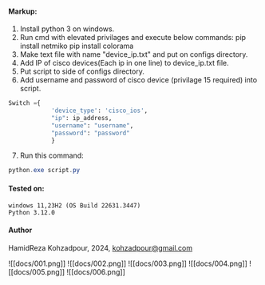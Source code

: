 #### Markup:
1. Install python 3 on windows.
2. Run cmd with elevated privilages and execute below commands:
	pip install netmiko
	pip install colorama
3. Make text file with name "device_ip.txt" and put on configs directory.
4. Add IP of cisco devices(Each ip in one line) to device_ip.txt file.
5. Put script to side of configs directory.
6. Add username and password of cisco device (privilage 15 required) into script.
```python
Switch ={ 
            'device_type': 'cisco_ios',
            "ip": ip_address,
            "username": "username",
            "password": "password"
            }
```
7. Run this command: 
```powershell
python.exe script.py
```
#### Tested on:
	windows 11,23H2 (OS Build 22631.3447)
	Python 3.12.0
####  Author
HamidReza Kohzadpour, 2024, kohzadpour@gmail.com


![[docs/001.png]]
![[docs/002.png]]
![[docs/003.png]]
![[docs/004.png]]
![[docs/005.png]]
![[docs/006.png]]